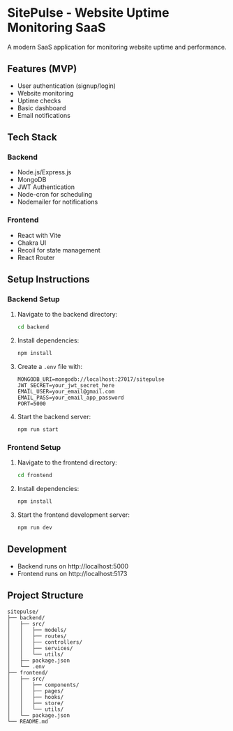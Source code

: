 # SitePulse - Website Uptime Monitoring SaaS

A modern SaaS application for monitoring website uptime and performance.

## Features (MVP)

- User authentication (signup/login)
- Website monitoring
- Uptime checks
- Basic dashboard
- Email notifications

## Tech Stack

### Backend
- Node.js/Express.js
- MongoDB
- JWT Authentication
- Node-cron for scheduling
- Nodemailer for notifications

### Frontend
- React with Vite
- Chakra UI
- Recoil for state management
- React Router

## Setup Instructions

### Backend Setup
1. Navigate to the backend directory:
   ```bash
   cd backend
   ```
2. Install dependencies:
   ```bash
   npm install
   ```
3. Create a `.env` file with:
   ```
   MONGODB_URI=mongodb://localhost:27017/sitepulse
   JWT_SECRET=your_jwt_secret_here
   EMAIL_USER=your_email@gmail.com
   EMAIL_PASS=your_email_app_password
   PORT=5000
   ```
4. Start the backend server:
   ```bash
   npm run start
   ```

### Frontend Setup
1. Navigate to the frontend directory:
   ```bash
   cd frontend
   ```
2. Install dependencies:
   ```bash
   npm install
   ```
3. Start the frontend development server:
   ```bash
   npm run dev
   ```

## Development

- Backend runs on http://localhost:5000
- Frontend runs on http://localhost:5173

## Project Structure

```
sitepulse/
├── backend/
│   ├── src/
│   │   ├── models/
│   │   ├── routes/
│   │   ├── controllers/
│   │   ├── services/
│   │   └── utils/
│   ├── package.json
│   └── .env
├── frontend/
│   ├── src/
│   │   ├── components/
│   │   ├── pages/
│   │   ├── hooks/
│   │   ├── store/
│   │   └── utils/
│   └── package.json
└── README.md
``` 
